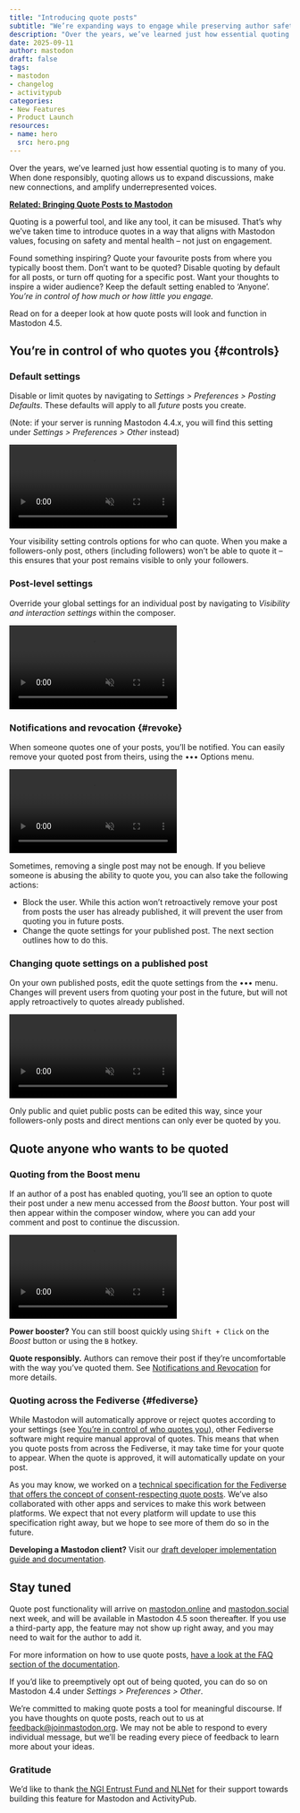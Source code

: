 ```yaml
---
title: "Introducing quote posts"
subtitle: "We’re expanding ways to engage while preserving author safety."
description: "Over the years, we’ve learned just how essential quoting is to many of you. When done responsibly, quoting allows us to expand discussions, make new connections, and amplify underrepresented voices. Here's how quote posts will work on Mastodon."
date: 2025-09-11
author: mastodon
draft: false
tags:
- mastodon
- changelog
- activitypub
categories:
- New Features
- Product Launch
resources:
- name: hero
  src: hero.png
---
```


Over the years, we’ve learned just how essential quoting is to many of you. When done responsibly, quoting allows us to expand discussions, make new connections, and amplify underrepresented voices.

[**Related: Bringing Quote Posts to Mastodon**](https://blog.joinmastodon.org/2025/02/bringing-quote-posts-to-mastodon/)

Quoting is a powerful tool, and like any tool, it can be misused. That’s why we’ve taken time to introduce quotes in a way that aligns with Mastodon values, focusing on safety and mental health – not just on engagement.

Found something inspiring? Quote your favourite posts from where you typically boost them. Don’t want to be quoted? Disable quoting by default for all posts, or turn off quoting for a specific post. Want your thoughts to inspire a wider audience? Keep the default setting enabled to ‘Anyone’. *You’re in control of how much or how little you engage.*

Read on for a deeper look at how quote posts will look and function in Mastodon 4.5.

## You’re in control of who quotes you {#controls}

### Default settings

Disable or limit quotes by navigating to *Settings > Preferences > Posting Defaults*. These defaults will apply to all *future* posts you create.

(Note: if your server is running Mastodon 4.4.x, you will find this setting under *Settings > Preferences > Other* instead)

<video src="defaults.mp4" autoplay playsinline muted loop class="rounded-md shadow-lg"></video>

Your visibility setting controls options for who can quote. When you make a followers-only post, others (including followers) won’t be able to quote it – this ensures that your post remains visible to only your followers.

### Post-level settings

Override your global settings for an individual post by navigating to *Visibility and interaction settings* within the composer.

<video src="individual-post.mp4" autoplay playsinline muted loop class="rounded-md shadow-lg"></video>

### Notifications and revocation {#revoke}

When someone quotes one of your posts, you’ll be notified. You can easily remove your quoted post from theirs, using the ••• Options menu.

<video src="revoke.mp4" autoplay playsinline muted loop class="rounded-md shadow-lg"></video>

Sometimes, removing a single post may not be enough. If you believe someone is abusing the ability to quote you, you can also take the following actions:

- Block the user. While this action won’t retroactively remove your post from posts the user has already published, it will prevent the user from quoting you in future posts.
- Change the quote settings for your published post. The next section outlines how to do this.

### Changing quote settings on a published post

On your own published posts, edit the quote settings from the ••• menu. Changes will prevent users from quoting your post in the future, but will not apply retroactively to quotes already published.

<video src="change-post.mp4" autoplay playsinline muted loop class="rounded-md shadow-lg"></video>

Only public and quiet public posts can be edited this way, since your followers-only posts and direct mentions can only ever be quoted by you.

## Quote anyone who wants to be quoted

### Quoting from the Boost menu

If an author of a post has enabled quoting, you’ll see an option to quote their post under a new menu accessed from the *Boost* button.
Your post will then appear within the composer window, where you can add your comment and post to continue the discussion.

<video src="initiate.mp4" autoplay playsinline muted loop class="rounded-md shadow-lg"></video>

**Power booster?** You can still boost quickly using `Shift + Click` on the *Boost* button or using the `B` hotkey.

**Quote responsibly.** Authors can remove their post if they’re uncomfortable with the way you’ve quoted them. See [Notifications and Revocation](#revoke) for more details.

### Quoting across the Fediverse {#fediverse}

While Mastodon will automatically approve or reject quotes according to your settings (see [You’re in control of who quotes you](#controls)), other Fediverse software might require manual approval of quotes. This means that when you quote posts from across the Fediverse, it may take time for your quote to appear. When the quote is approved, it will automatically update on your post.

As you may know, we worked on a [technical specification for the Fediverse that offers the concept of consent-respecting quote posts](https://codeberg.org/fediverse/fep/src/branch/main/fep/044f/fep-044f.md). We’ve also collaborated with other apps and services to make this work between platforms. We expect that not every platform will update to use this specification right away, but we hope to see more of them do so in the future.

**Developing a Mastodon client?** Visit our [draft developer implementation guide and documentation](https://github.com/mastodon/documentation/pull/1710).

## Stay tuned

Quote post functionality will arrive on [mastodon.online](http://mastodon.online) and [mastodon.social](http://mastodon.social) next week, and will be available in Mastodon 4.5 soon thereafter. If you use a third-party app, the feature may not show up right away, and you may need to wait for the author to add it.

For more information on how to use quote posts, [have a look at the FAQ section of the documentation](https://docs.joinmastodon.org/user/quote-posts/#faq).

If you’d like to preemptively opt out of being quoted, you can do so on Mastodon 4.4 under *Settings > Preferences > Other*.

We’re committed to making quote posts a tool for meaningful discourse. If you have thoughts on quote posts, reach out to us at [feedback@joinmastodon.org](mailto:feedback@joinmastodon.org). We may not be able to respond to every individual message, but we’ll be reading every piece of feedback to learn more about your ideas.

### Gratitude

We’d like to thank [the NGI Entrust Fund and NLNet](https://nlnet.nl/project/Mastodon-Quoting/) for their support towards building this feature for Mastodon and ActivityPub.
